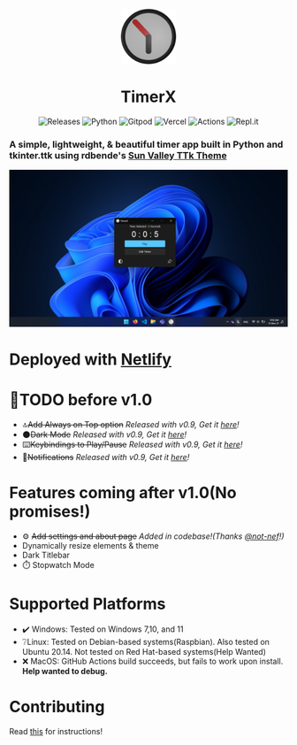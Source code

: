 <p align="center">
    <img alt="TimerX Logo" src="./assets/logo_new.png" width="100px" />
    <h1 align="center">TimerX</h1>
</p>

<p align="center">
    <a style="text-decoration:none" href="https://github.com/sumeshir26/TimerX/releases">
        <img src="https://img.shields.io/github/release/sumeshir26/TimerX.svg?style=flat-square" alt="Releases" width="117px" />
    </a>
    <a style="text-decoration:none" href="https://python.org">
        <img src="https://img.shields.io/badge/python-3670A0?style=for-the-badge&logo=python&logoColor=ffdd54" alt="Python" />
    </a>
    <a style="text-decoration:none" href="https://gitpod.io">
        <img src="https://img.shields.io/badge/gitpod-f06611.svg?style=for-the-badge&logo=gitpod&logoColor=white" alt="Gitpod" />
    </a>
    <a style="text-decoration:none" href="https://vercel.com">
        <img src="https://img.shields.io/badge/vercel-%23000000.svg?style=for-the-badge&logo=vercel&logoColor=white" alt="Vercel" />
    </a>
    <a style="text-decoration:none" href="https://github.com/sumeshir26/TimerX/actions">
        <img src="https://img.shields.io/badge/githubactions-%232671E5.svg?style=for-the-badge&logo=githubactions&logoColor=white" alt="Actions" />
    </a>
    <a style="text-decoration:none" href="https://repl.it">
        <img src="https://img.shields.io/badge/Repl.it-%230D101E.svg?style=for-the-badge&logo=replit&logoColor=white" alt="Repl.it" />
    </a>
</p>

### A simple, lightweight, & beautiful timer app built in Python and tkinter.ttk using rdbende's [Sun Valley TTk Theme](https://github.com/rdbende/Sun-Valley-TTk-Theme)

<p style="text-align: center;">
    <img src="./assets/readme/dark.png"></img>
</p>
    
# Deployed with [Netlify](netlify.app)
    
# 🎯TODO before v1.0
- 🔝~~Add Always on Top option~~ _Released with v0.9, Get it [here](https://github.com/sumeshir26/TimerX/releases)!_
- 🌑~~Dark Mode~~ _Released with v0.9, Get it [here](https://github.com/sumeshir26/TimerX/releases)!_
- ⌨️~~Keybindings to Play/Pause~~ _Released with v0.9, Get it [here](https://github.com/sumeshir26/TimerX/releases)!_
- 🔔~~Notifications~~ _Released with v0.9, Get it [here](https://github.com/sumeshir26/TimerX/releases)!_
# Features coming after v1.0(No promises!)
- ⚙️ ~~Add settings and about page~~ _Added in codebase!(Thanks [@not-nef](https://github.com/not-nef)!)_
- Dynamically resize elements & theme
- Dark Titlebar
- ⏱️ Stopwatch Mode

# Supported Platforms
- ✔️ Windows: Tested on Windows 7,10, and 11
- ❔Linux: Tested on Debian-based systems(Raspbian<!-- and ZorinOS-->). Also tested on Ubuntu 20.14. Not tested on Red Hat-based systems(Help Wanted)
- ❌ MacOS: GitHub Actions build succeeds, but fails to work upon install. **Help wanted to debug.**

# Contributing

Read [this](/CONTRIBUTING.md) for instructions!
